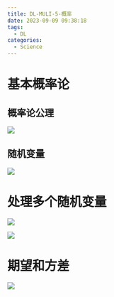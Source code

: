 ```yaml
---
title: DL-MULI-5-概率
date: 2023-09-09 09:38:18
tags: 
  - DL
categories: 
  - Science
---
```


# 基本概率论

## 概率论公理

![](https://cyan-images.oss-cn-shanghai.aliyuncs.com/images/deep-learning-20230716-136.png)

## 随机变量

![](https://cyan-images.oss-cn-shanghai.aliyuncs.com/images/deep-learning-20230716-137.png)

# 处理多个随机变量

![](https://cyan-images.oss-cn-shanghai.aliyuncs.com/images/deep-learning-20230716-139.png)

![](https://cyan-images.oss-cn-shanghai.aliyuncs.com/images/deep-learning-20230716-140.png)



#  期望和方差

![](https://cyan-images.oss-cn-shanghai.aliyuncs.com/images/deep-learning-20230716-138.png)


